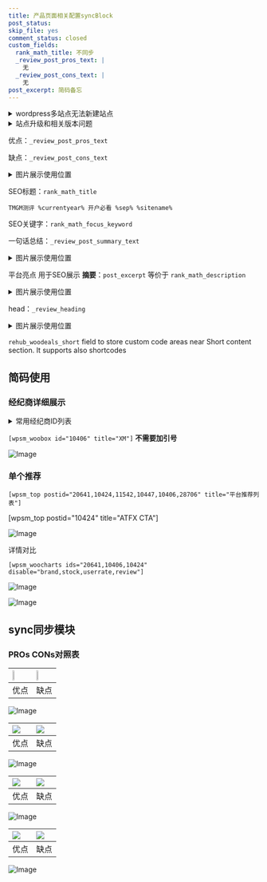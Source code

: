 ```yaml
---
title: 产品页面相关配置syncBlock
post_status: 
skip_file: yes
comment_status: closed
custom_fields:
  rank_math_title: 不同步
  _review_post_pros_text: |
    无
  _review_post_cons_text: |
    无
post_excerpt: 简码备忘
---
```

<details><summary>wordpress多站点无法新建站点</summary>

<li>和报错需要清理cookies一样的原因</li>
<li>wp-config.php里面<code>define( 'SUBDOMAIN_INSTALL', false );//子域名安装</code></li>
<li>新建子站点是用<code>define( 'SUBDOMAIN_INSTALL', true);//子域名安装</code> 完成以后，改成<code>false</code></li>
</details>

<details><summary>站点升级和相关版本问题</summary>

<p>wordpress：5.9.9
woocommerce：7.5.1
出现问题的地方：主题选项里面>><strong>Product layout >>compact style</strong></p>
<p>如何出现没有用过的字段 导致无法保存。先导出配置 然后进行修改，后面再次恢复即可。</p>
<p>出现部分字段无法显示时，需要返回默认布局后，对产品进行保存就好了。</p>
<p></p>
</details>

优点：`_review_post_pros_text`

缺点：`_review_post_cons_text`

<details><summary>图片展示使用位置</summary>

<img src="https://prod-files-secure.s3.us-west-2.amazonaws.com/39ed1227-6d7d-4570-be36-9ccd4a2c4241/f51d3d83-55d4-4bdf-9604-f37ec77ab556/Untitled.png?X-Amz-Algorithm=AWS4-HMAC-SHA256&X-Amz-Content-Sha256=UNSIGNED-PAYLOAD&X-Amz-Credential=ASIAZI2LB4663TAVJB4I%2F20250721%2Fus-west-2%2Fs3%2Faws4_request&X-Amz-Date=20250721T045522Z&X-Amz-Expires=3600&X-Amz-Security-Token=IQoJb3JpZ2luX2VjELT%2F%2F%2F%2F%2F%2F%2F%2F%2F%2FwEaCXVzLXdlc3QtMiJGMEQCIBYzr%2FSxbB8hQ4sHOHdFbsM3FWUzWwYUAaSjzNTna4%2B0AiAFsJ9Jwo71zxetlhqamtzva2K8EelNwYiKyY5QrBjWOiqIBAjN%2F%2F%2F%2F%2F%2F%2F%2F%2F%2F8BEAAaDDYzNzQyMzE4MzgwNSIMkmDMXb8j0Yerutl6KtwDtxT%2BJFQ54OQLmdtRDJrGrIISH%2Bp3UdiZRIqd7mlSoLdORHLUnX%2Fi0xspR1t65HP4ATBkdnB4Q9F3xqLRs0porHNYF4X2fBs7dCdykVLaTE5SOSe1sLWyZyAdZj3XADF%2F4WEsCfHRHD8NyHYHzfV9c8It2IbmGNrqs8ebMNdOV3DGf0cjt2gk%2FrjZxyBRMICdlJnGBGU5MBwXCWDjnikR3m%2FWKY7N8huYtHxjz6nDFHkgES2XIXVUGblJuePr4%2Ffi7BkmUVzDOT3jWL%2Bb7wIuanJ0bp2E7FO6F9p5e6cRCKL45o5nZEfJ5XPLcQZL4bJC5j1zNiwueLXSHB4480Vn1doArntSYkoXWYeUYMRN0pXMkezvpT3jxGL%2F5ncCTwCRsMcokmNgr5Y%2BdvSDdzUQf9PzPd%2F5z3OHkKlbV%2BEBLu9QSh5uVzBe%2F3%2BG%2BFFDfLMAo4YGc0pVf7CN5QwdQuArufGdo%2FX4CJbs9Tx75D%2F1IQsDR%2BbU5wBx%2BVnSiMqtqBoBLZFcxyBGEK%2Bu8nmlY93Q5RL6keOqmwEdGHZ1k2JZkRzOuK3oI877iGHUb1ZxayKR%2FIr%2FK5BVUcmQGN0%2Fuh5Uz7QFGQcUWlHspyCgzPPypszgy5QTq4TiM5AKjBowkPr2wwY6pgH3gDsFC%2FIu83zoYourKC%2BsesEXPdPknuXfTpT4poFi05s%2BUHmndSx7LFXRw6PEc8Ek%2Fhqvw10iS9TT9XoK%2BFihUUCy0fN4UL8MP7tTJdzMX6a6KIQLioILOMwpk%2B0z8RFaV7%2FLgx%2BB4hZvx%2BHgHrs4N%2Ffpfj1EU5NfN%2BkgFkigiNK%2B0MtiV3kYXzbVoZi2bmU%2BB%2FWNwA9Q%2Fq%2BI4mWa1OF0K8wQ8cAq&X-Amz-Signature=dcbcb60ba7aa06c93e49b3f681328a7745a5aecd8427fb4ba7ce16c9b6109e32&X-Amz-SignedHeaders=host&x-amz-checksum-mode=ENABLED&x-id=GetObject" alt="Image">
</details>

SEO标题：`rank_math_title`

`TMGM测评 %currentyear% 开户必看 %sep% %sitename%`

SEO关键字：`rank_math_focus_keyword`

一句话总结：`_review_post_summary_text`

<details><summary>图片展示使用位置</summary>

<img src="https://prod-files-secure.s3.us-west-2.amazonaws.com/39ed1227-6d7d-4570-be36-9ccd4a2c4241/4b96a922-296c-4f4e-8630-d1c870cbce01/Untitled.png?X-Amz-Algorithm=AWS4-HMAC-SHA256&X-Amz-Content-Sha256=UNSIGNED-PAYLOAD&X-Amz-Credential=ASIAZI2LB466WHPAFE2P%2F20250721%2Fus-west-2%2Fs3%2Faws4_request&X-Amz-Date=20250721T045522Z&X-Amz-Expires=3600&X-Amz-Security-Token=IQoJb3JpZ2luX2VjELT%2F%2F%2F%2F%2F%2F%2F%2F%2F%2FwEaCXVzLXdlc3QtMiJHMEUCIQCOxnTCP8bIsbqN7yz1GeZUYahGXm%2BfV3FElPeywxoSGgIgX%2F75d61TnKd2u%2FZySV6d1u4s4jhglJUtUZUHNbybyNAqiAQIzf%2F%2F%2F%2F%2F%2F%2F%2F%2F%2FARAAGgw2Mzc0MjMxODM4MDUiDBeS7KwIsEVHalAGqyrcA8dLDqCKzSRHbf9RohKTrLRAUQR%2FRsRbU%2FUvwnBtCJV3LhXUa2eFWna9rtMW%2BIQAkJ6taznjmkSBjuXnGlb4pBR1SzN92Ge23UKG6ad1kazfFw0pQO0%2BDNCiiawLT3q2N%2B7aJfYay%2Fq5CUS0Jpu9pHIJQmPJ7lGbOW9OJgai0IdkWeewiw58KCCwyhactKBphtbW%2Be%2B2lMwOmWnNbZLdkdpGSLyaN1XBhMEMRgjaAo%2Br2NqNbCdPIFSnxF1FptPhQp0j7fvcD%2F68voFeQ5de8tNTuvXoe%2BUUCPKQmEhGW4uG774%2F7gHjpA9s2vCEBufe3aJPhNYklzFTN84HCg1PZYERwUeNX%2B17TcqMTaClqZljFD4WUEoCkgTxdSSUjLjZYpE5YL4ErnsQsG8M%2FTTxNM1W4CEXVwBrP6%2FnOqu1iN2OLFP%2BtHdRQ3IXRlvvWctoRmoJR0ATkKvnm47Ii029gR2C4jPj8PnUGIGNEElJaIOp2OqrBKVEk3k8eek%2BDrLKBCtZxig3fBEnbdXnCAlwr%2F2Zy4yl6YmxdgXj5B2g7fdEAXzLXO160ZK2h0m5KcRezqOa5a6QPqmtHYRjz3q3ezTDifX6jIdvU3PnKH%2B7OU1jJ7MntlRUQFkvxmhAMPz69sMGOqUB8viWlcBNakB4qrymQ4ENNL%2FlSYJMMFVLoDhKY8CQyFIPyAiD0gGzXmwwQkplADFioweHfsz8Qb4xpWZPFMBMRUGLbrxkpi6CB7QQ0tvj5NL%2B6tGPup6ALw9uboJhatVNOpdmZBg4wyWn11UIyJUCdx6V4YvZfIg%2B2iLOo7vfYkrOGSdd0QdC%2B0uxRvgjTz3Q6SwLC6proEgdqUg8NVYYFj56lKuC&X-Amz-Signature=d9246e3162df2f11495e82f6e1f40b0d4f80ea44e767a0d4b2c4912d5ec69f33&X-Amz-SignedHeaders=host&x-amz-checksum-mode=ENABLED&x-id=GetObject" alt="Image">
</details>

平台亮点 用于SEO展示 **摘要**：`post_excerpt`  等价于 `rank_math_description`

<details><summary>图片展示使用位置</summary>

<img src="https://prod-files-secure.s3.us-west-2.amazonaws.com/39ed1227-6d7d-4570-be36-9ccd4a2c4241/1ee11f63-b60a-4dfe-a7a7-d58ff23b5d88/Untitled.png?X-Amz-Algorithm=AWS4-HMAC-SHA256&X-Amz-Content-Sha256=UNSIGNED-PAYLOAD&X-Amz-Credential=ASIAZI2LB466RSHMEDMK%2F20250721%2Fus-west-2%2Fs3%2Faws4_request&X-Amz-Date=20250721T045523Z&X-Amz-Expires=3600&X-Amz-Security-Token=IQoJb3JpZ2luX2VjELT%2F%2F%2F%2F%2F%2F%2F%2F%2F%2FwEaCXVzLXdlc3QtMiJGMEQCIDGjTDe7S3S5UduGiKSV2Mkdhw2gahNd8KHKLrRANkMnAiA6uldMLiRWO1qJhFsPd5KDSx9Qfr7eYWSZoQgI40nKNCqIBAjN%2F%2F%2F%2F%2F%2F%2F%2F%2F%2F8BEAAaDDYzNzQyMzE4MzgwNSIM9JxrGjztPdqbAtDRKtwDFiEe7Ew5U2NqOYFQJ1LUEec%2BAUUnJNVo3wcNOcha%2BtfqOW5MQVynooA0Tk7Ak9Mm7tKEzMxk8gRzsJ%2FbO9uDXkhhND%2BVLvfo0Xk3JGQQj2o2T8aIkLTPU%2FbIBtMiPC2cgH5jHXmxXfyasuPa0uHsNTdla6WXZkHwvjg1VUY60wWvx64zySuZgr8T3elri2pmcMt7DdETCjAZZ3qq6lC6kh1NVTEx25CMC0bU0g6CGvrxAl45PHEySrgVV6ISUXKMbdhnesm3YqzTvYu2pk9M0zySDuXQXYRUhaeN8mmH%2Fwt8cbIrlfL3M1S88jgl37qOUxvszxzfVa7p9zPatRcJ4iDcYnLB6zLb6%2FakS3ynFk7K6%2FxCVFFUEsOZ1g2aj1sQRQr2FKu%2BY%2BEJLo2sh5G5p0s2YG8aaAqKEOf4lOJoE%2B87EPywPN7YafaiWs5I4CjA%2Bc4EEb8VfBUnrKRamVydUw9tC0bZLbGzAcEvKhXWiyabjiKASUlfaKhzsw9nCASPgH4nwLAkuk8uUegnVdGzp%2BnvvRXUhDAw0qQh4hPEaG1QTZgoXByLXS%2BKsUEViL%2B3TfTWAILqjDKeDyFFefEpcI9ULiuSP%2B1TX5FbM2jFEEjaf%2BzFoJawRn11vCQw7%2Fn2wwY6pgGs%2F9Q6WdgGgSVIzxLTJOEV1QW3EFSSFSpAnPy4aaAjlrCcFQN5kZAf9Q0cSf1p9fWqt6R5k1pAKb6Ck88EEniET1dXM98g%2BqJvVW19mEDqq9zG7hT9%2Fs1JA206xyjBZItJIt2XH3AxBajYcl11DbkCx6k5uG5phID39xK%2BjRFKDpVrM7Xz7O0ZThzu%2Bi0iOAcpq0hTQUsJM9KnWO2mXeF12r%2BAblkh&X-Amz-Signature=a771da5008cad5d47b8c243c47474422fe98c17ce93a463cdfb594c20879790d&X-Amz-SignedHeaders=host&x-amz-checksum-mode=ENABLED&x-id=GetObject" alt="Image">
<img src="https://prod-files-secure.s3.us-west-2.amazonaws.com/39ed1227-6d7d-4570-be36-9ccd4a2c4241/ad4118b5-78d8-4fbe-801e-3b29b5d99c01/Untitled.png?X-Amz-Algorithm=AWS4-HMAC-SHA256&X-Amz-Content-Sha256=UNSIGNED-PAYLOAD&X-Amz-Credential=ASIAZI2LB466RSHMEDMK%2F20250721%2Fus-west-2%2Fs3%2Faws4_request&X-Amz-Date=20250721T045523Z&X-Amz-Expires=3600&X-Amz-Security-Token=IQoJb3JpZ2luX2VjELT%2F%2F%2F%2F%2F%2F%2F%2F%2F%2FwEaCXVzLXdlc3QtMiJGMEQCIDGjTDe7S3S5UduGiKSV2Mkdhw2gahNd8KHKLrRANkMnAiA6uldMLiRWO1qJhFsPd5KDSx9Qfr7eYWSZoQgI40nKNCqIBAjN%2F%2F%2F%2F%2F%2F%2F%2F%2F%2F8BEAAaDDYzNzQyMzE4MzgwNSIM9JxrGjztPdqbAtDRKtwDFiEe7Ew5U2NqOYFQJ1LUEec%2BAUUnJNVo3wcNOcha%2BtfqOW5MQVynooA0Tk7Ak9Mm7tKEzMxk8gRzsJ%2FbO9uDXkhhND%2BVLvfo0Xk3JGQQj2o2T8aIkLTPU%2FbIBtMiPC2cgH5jHXmxXfyasuPa0uHsNTdla6WXZkHwvjg1VUY60wWvx64zySuZgr8T3elri2pmcMt7DdETCjAZZ3qq6lC6kh1NVTEx25CMC0bU0g6CGvrxAl45PHEySrgVV6ISUXKMbdhnesm3YqzTvYu2pk9M0zySDuXQXYRUhaeN8mmH%2Fwt8cbIrlfL3M1S88jgl37qOUxvszxzfVa7p9zPatRcJ4iDcYnLB6zLb6%2FakS3ynFk7K6%2FxCVFFUEsOZ1g2aj1sQRQr2FKu%2BY%2BEJLo2sh5G5p0s2YG8aaAqKEOf4lOJoE%2B87EPywPN7YafaiWs5I4CjA%2Bc4EEb8VfBUnrKRamVydUw9tC0bZLbGzAcEvKhXWiyabjiKASUlfaKhzsw9nCASPgH4nwLAkuk8uUegnVdGzp%2BnvvRXUhDAw0qQh4hPEaG1QTZgoXByLXS%2BKsUEViL%2B3TfTWAILqjDKeDyFFefEpcI9ULiuSP%2B1TX5FbM2jFEEjaf%2BzFoJawRn11vCQw7%2Fn2wwY6pgGs%2F9Q6WdgGgSVIzxLTJOEV1QW3EFSSFSpAnPy4aaAjlrCcFQN5kZAf9Q0cSf1p9fWqt6R5k1pAKb6Ck88EEniET1dXM98g%2BqJvVW19mEDqq9zG7hT9%2Fs1JA206xyjBZItJIt2XH3AxBajYcl11DbkCx6k5uG5phID39xK%2BjRFKDpVrM7Xz7O0ZThzu%2Bi0iOAcpq0hTQUsJM9KnWO2mXeF12r%2BAblkh&X-Amz-Signature=cd8d27e14e86820980ef06ceab200a98c012d55462f739c5d8a5a43ca0fa8d17&X-Amz-SignedHeaders=host&x-amz-checksum-mode=ENABLED&x-id=GetObject" alt="Image">
<img src="https://prod-files-secure.s3.us-west-2.amazonaws.com/39ed1227-6d7d-4570-be36-9ccd4a2c4241/a38cf7c9-a79c-4b64-9e94-13589fe0758b/Untitled.png?X-Amz-Algorithm=AWS4-HMAC-SHA256&X-Amz-Content-Sha256=UNSIGNED-PAYLOAD&X-Amz-Credential=ASIAZI2LB466RSHMEDMK%2F20250721%2Fus-west-2%2Fs3%2Faws4_request&X-Amz-Date=20250721T045523Z&X-Amz-Expires=3600&X-Amz-Security-Token=IQoJb3JpZ2luX2VjELT%2F%2F%2F%2F%2F%2F%2F%2F%2F%2FwEaCXVzLXdlc3QtMiJGMEQCIDGjTDe7S3S5UduGiKSV2Mkdhw2gahNd8KHKLrRANkMnAiA6uldMLiRWO1qJhFsPd5KDSx9Qfr7eYWSZoQgI40nKNCqIBAjN%2F%2F%2F%2F%2F%2F%2F%2F%2F%2F8BEAAaDDYzNzQyMzE4MzgwNSIM9JxrGjztPdqbAtDRKtwDFiEe7Ew5U2NqOYFQJ1LUEec%2BAUUnJNVo3wcNOcha%2BtfqOW5MQVynooA0Tk7Ak9Mm7tKEzMxk8gRzsJ%2FbO9uDXkhhND%2BVLvfo0Xk3JGQQj2o2T8aIkLTPU%2FbIBtMiPC2cgH5jHXmxXfyasuPa0uHsNTdla6WXZkHwvjg1VUY60wWvx64zySuZgr8T3elri2pmcMt7DdETCjAZZ3qq6lC6kh1NVTEx25CMC0bU0g6CGvrxAl45PHEySrgVV6ISUXKMbdhnesm3YqzTvYu2pk9M0zySDuXQXYRUhaeN8mmH%2Fwt8cbIrlfL3M1S88jgl37qOUxvszxzfVa7p9zPatRcJ4iDcYnLB6zLb6%2FakS3ynFk7K6%2FxCVFFUEsOZ1g2aj1sQRQr2FKu%2BY%2BEJLo2sh5G5p0s2YG8aaAqKEOf4lOJoE%2B87EPywPN7YafaiWs5I4CjA%2Bc4EEb8VfBUnrKRamVydUw9tC0bZLbGzAcEvKhXWiyabjiKASUlfaKhzsw9nCASPgH4nwLAkuk8uUegnVdGzp%2BnvvRXUhDAw0qQh4hPEaG1QTZgoXByLXS%2BKsUEViL%2B3TfTWAILqjDKeDyFFefEpcI9ULiuSP%2B1TX5FbM2jFEEjaf%2BzFoJawRn11vCQw7%2Fn2wwY6pgGs%2F9Q6WdgGgSVIzxLTJOEV1QW3EFSSFSpAnPy4aaAjlrCcFQN5kZAf9Q0cSf1p9fWqt6R5k1pAKb6Ck88EEniET1dXM98g%2BqJvVW19mEDqq9zG7hT9%2Fs1JA206xyjBZItJIt2XH3AxBajYcl11DbkCx6k5uG5phID39xK%2BjRFKDpVrM7Xz7O0ZThzu%2Bi0iOAcpq0hTQUsJM9KnWO2mXeF12r%2BAblkh&X-Amz-Signature=6b36b1a8beac150bf3d2d7c0b103aed761bac8e0358d34871b0bb1356c756132&X-Amz-SignedHeaders=host&x-amz-checksum-mode=ENABLED&x-id=GetObject" alt="Image">
<img src="https://prod-files-secure.s3.us-west-2.amazonaws.com/39ed1227-6d7d-4570-be36-9ccd4a2c4241/7da6fc1e-d2ac-42ae-8c75-cb5749aa18f6/Untitled.png?X-Amz-Algorithm=AWS4-HMAC-SHA256&X-Amz-Content-Sha256=UNSIGNED-PAYLOAD&X-Amz-Credential=ASIAZI2LB466RSHMEDMK%2F20250721%2Fus-west-2%2Fs3%2Faws4_request&X-Amz-Date=20250721T045523Z&X-Amz-Expires=3600&X-Amz-Security-Token=IQoJb3JpZ2luX2VjELT%2F%2F%2F%2F%2F%2F%2F%2F%2F%2FwEaCXVzLXdlc3QtMiJGMEQCIDGjTDe7S3S5UduGiKSV2Mkdhw2gahNd8KHKLrRANkMnAiA6uldMLiRWO1qJhFsPd5KDSx9Qfr7eYWSZoQgI40nKNCqIBAjN%2F%2F%2F%2F%2F%2F%2F%2F%2F%2F8BEAAaDDYzNzQyMzE4MzgwNSIM9JxrGjztPdqbAtDRKtwDFiEe7Ew5U2NqOYFQJ1LUEec%2BAUUnJNVo3wcNOcha%2BtfqOW5MQVynooA0Tk7Ak9Mm7tKEzMxk8gRzsJ%2FbO9uDXkhhND%2BVLvfo0Xk3JGQQj2o2T8aIkLTPU%2FbIBtMiPC2cgH5jHXmxXfyasuPa0uHsNTdla6WXZkHwvjg1VUY60wWvx64zySuZgr8T3elri2pmcMt7DdETCjAZZ3qq6lC6kh1NVTEx25CMC0bU0g6CGvrxAl45PHEySrgVV6ISUXKMbdhnesm3YqzTvYu2pk9M0zySDuXQXYRUhaeN8mmH%2Fwt8cbIrlfL3M1S88jgl37qOUxvszxzfVa7p9zPatRcJ4iDcYnLB6zLb6%2FakS3ynFk7K6%2FxCVFFUEsOZ1g2aj1sQRQr2FKu%2BY%2BEJLo2sh5G5p0s2YG8aaAqKEOf4lOJoE%2B87EPywPN7YafaiWs5I4CjA%2Bc4EEb8VfBUnrKRamVydUw9tC0bZLbGzAcEvKhXWiyabjiKASUlfaKhzsw9nCASPgH4nwLAkuk8uUegnVdGzp%2BnvvRXUhDAw0qQh4hPEaG1QTZgoXByLXS%2BKsUEViL%2B3TfTWAILqjDKeDyFFefEpcI9ULiuSP%2B1TX5FbM2jFEEjaf%2BzFoJawRn11vCQw7%2Fn2wwY6pgGs%2F9Q6WdgGgSVIzxLTJOEV1QW3EFSSFSpAnPy4aaAjlrCcFQN5kZAf9Q0cSf1p9fWqt6R5k1pAKb6Ck88EEniET1dXM98g%2BqJvVW19mEDqq9zG7hT9%2Fs1JA206xyjBZItJIt2XH3AxBajYcl11DbkCx6k5uG5phID39xK%2BjRFKDpVrM7Xz7O0ZThzu%2Bi0iOAcpq0hTQUsJM9KnWO2mXeF12r%2BAblkh&X-Amz-Signature=97dec7b8e0d6627f87e29080eaa984a50117a41ba13b60084c715a5938520f50&X-Amz-SignedHeaders=host&x-amz-checksum-mode=ENABLED&x-id=GetObject" alt="Image">
<img src="https://prod-files-secure.s3.us-west-2.amazonaws.com/39ed1227-6d7d-4570-be36-9ccd4a2c4241/7e97f40a-eaee-47f5-b2f9-475f96808fa7/Untitled.png?X-Amz-Algorithm=AWS4-HMAC-SHA256&X-Amz-Content-Sha256=UNSIGNED-PAYLOAD&X-Amz-Credential=ASIAZI2LB466RSHMEDMK%2F20250721%2Fus-west-2%2Fs3%2Faws4_request&X-Amz-Date=20250721T045523Z&X-Amz-Expires=3600&X-Amz-Security-Token=IQoJb3JpZ2luX2VjELT%2F%2F%2F%2F%2F%2F%2F%2F%2F%2FwEaCXVzLXdlc3QtMiJGMEQCIDGjTDe7S3S5UduGiKSV2Mkdhw2gahNd8KHKLrRANkMnAiA6uldMLiRWO1qJhFsPd5KDSx9Qfr7eYWSZoQgI40nKNCqIBAjN%2F%2F%2F%2F%2F%2F%2F%2F%2F%2F8BEAAaDDYzNzQyMzE4MzgwNSIM9JxrGjztPdqbAtDRKtwDFiEe7Ew5U2NqOYFQJ1LUEec%2BAUUnJNVo3wcNOcha%2BtfqOW5MQVynooA0Tk7Ak9Mm7tKEzMxk8gRzsJ%2FbO9uDXkhhND%2BVLvfo0Xk3JGQQj2o2T8aIkLTPU%2FbIBtMiPC2cgH5jHXmxXfyasuPa0uHsNTdla6WXZkHwvjg1VUY60wWvx64zySuZgr8T3elri2pmcMt7DdETCjAZZ3qq6lC6kh1NVTEx25CMC0bU0g6CGvrxAl45PHEySrgVV6ISUXKMbdhnesm3YqzTvYu2pk9M0zySDuXQXYRUhaeN8mmH%2Fwt8cbIrlfL3M1S88jgl37qOUxvszxzfVa7p9zPatRcJ4iDcYnLB6zLb6%2FakS3ynFk7K6%2FxCVFFUEsOZ1g2aj1sQRQr2FKu%2BY%2BEJLo2sh5G5p0s2YG8aaAqKEOf4lOJoE%2B87EPywPN7YafaiWs5I4CjA%2Bc4EEb8VfBUnrKRamVydUw9tC0bZLbGzAcEvKhXWiyabjiKASUlfaKhzsw9nCASPgH4nwLAkuk8uUegnVdGzp%2BnvvRXUhDAw0qQh4hPEaG1QTZgoXByLXS%2BKsUEViL%2B3TfTWAILqjDKeDyFFefEpcI9ULiuSP%2B1TX5FbM2jFEEjaf%2BzFoJawRn11vCQw7%2Fn2wwY6pgGs%2F9Q6WdgGgSVIzxLTJOEV1QW3EFSSFSpAnPy4aaAjlrCcFQN5kZAf9Q0cSf1p9fWqt6R5k1pAKb6Ck88EEniET1dXM98g%2BqJvVW19mEDqq9zG7hT9%2Fs1JA206xyjBZItJIt2XH3AxBajYcl11DbkCx6k5uG5phID39xK%2BjRFKDpVrM7Xz7O0ZThzu%2Bi0iOAcpq0hTQUsJM9KnWO2mXeF12r%2BAblkh&X-Amz-Signature=f24ad10cc7dd6296f0f3171f6f5c3bab89124a9dc9a2177dae2c9ba22ea53cd8&X-Amz-SignedHeaders=host&x-amz-checksum-mode=ENABLED&x-id=GetObject" alt="Image">
</details>

head：`_review_heading`

<details><summary>图片展示使用位置</summary>

<img src="https://prod-files-secure.s3.us-west-2.amazonaws.com/39ed1227-6d7d-4570-be36-9ccd4a2c4241/3a4650ad-9887-415c-889a-edd51fa54f27/Untitled.png?X-Amz-Algorithm=AWS4-HMAC-SHA256&X-Amz-Content-Sha256=UNSIGNED-PAYLOAD&X-Amz-Credential=ASIAZI2LB466Z3SJCXG7%2F20250721%2Fus-west-2%2Fs3%2Faws4_request&X-Amz-Date=20250721T045523Z&X-Amz-Expires=3600&X-Amz-Security-Token=IQoJb3JpZ2luX2VjELT%2F%2F%2F%2F%2F%2F%2F%2F%2F%2FwEaCXVzLXdlc3QtMiJHMEUCIG9IYl3mOV0EWJWL7d2YihMpcyq7jok9gk5GfaPrfM6sAiEA30ybokZp8MZTnSmKOR9NY%2Bk%2BfI1iqnSTbAFCj1Dzp8wqiAQIzf%2F%2F%2F%2F%2F%2F%2F%2F%2F%2FARAAGgw2Mzc0MjMxODM4MDUiDBgxcqP0oL9jPP2JZircA5K08XwagNnyfVIIBNgrVuIQViR6Ycwcx3S9jYuZryvw0vqeRvfkBFqqstAWm5O90lE4O144%2BLve8zmosOShk2JnVyZpfB9jTHs8mkrMyoZcV0ZFN2Oz0JmP46CaEoxwkXu%2F758QFJ%2FeEMyTzDlKuz1qjXsICjLBpPAkzZBlz0SmIf3jaNxGx5SpqVmx3RV1a5nZ27JFFM20dRzzomL77qmVwtddLpadtbUyrj6HdwSDHYQ93f%2F189ZX3KwtJUjxwce0xWNa6pA4HxbO39ceTnobYRUx0Hz9M6vwnrBTwsdnkG870KTUlBeALQcMb28CzWVohnd3NmGf9xKQ5MlwdYXJ9BU%2FDAmrfXma6embelnr108OeadnlVWN0sFw9cX36hj8c0jqhIYaao%2FQLZljrrEXjuYkfUmeVNazyARD7hWIiC%2B%2FRRvG3oJ9I4x7Soe8JYWVtmmX1AesPtOEiYwNuQ7MFfn6evvYm0ZFfCHW1ZA8HoOgY4hiGE0mbJvevkFkH4OysaTEcnvmAF6IZh8RUge4OTg%2BG%2Fovhl0wFqnso3wkj0RB91h9iLOKN7daEI35bue1U9aCP%2BGmhi2qst9nYQ5yOR7vS9u9zB3vONDZYFoM67QAS73j%2FYLAL7LYMLT69sMGOqUBupTZ7l5rGWCRyvjzpZ12EZN9fdgPlewctyLUpevOuDwBleCk5QCty02vbtQGP3zhyRpY1TzEM9d8j7UHwTCa7tWbRTnp4lXyk4HEtd%2BIRbvnvqUk4kBAVU4iKIiGvdaB%2B7JlivHM3GLy0sBq%2BDqZ%2FaavnjB1whVELr95TXsC0g8BewXRGdKMmr9LHzSp343PuC%2FlOYt8zI8kAZL9VE31J4doPlWD&X-Amz-Signature=1182d575e21b8f9082f489d3de02f817d3edbb65cea9798325e56ef7b3b71314&X-Amz-SignedHeaders=host&x-amz-checksum-mode=ENABLED&x-id=GetObject" alt="Image">
</details>

`rehub_woodeals_short`	field to store custom code areas near Short content section. It supports also shortcodes



## 简码使用

### 经纪商详细展示

<details><summary>常用经纪商ID列表</summary>

<pre><code class="php">嘉盛 ===> 20641  [wpsm_woobox id="20641" title="嘉盛"]
易信easymarkets ===> 11542  [wpsm_woobox id="11542" title="易信easymarkets"]
ATFX外汇 ===> 10424  [wpsm_woobox id="10424" title="ATFX"]
XM ===> 10406  [wpsm_woobox id="10406" title="XM"]
TMGM ===> 29622  [wpsm_woobox id="29622" title="TMGM"]
HYCM ===> 10447  [wpsm_woobox id="10447" title="HYCM"]
fpmarkets澳福外汇 ===> 20639  [wpsm_woobox id="20639" title="fpmarkets澳福外汇"]</code></pre>
</details>

`[wpsm_woobox id="10406" title="XM"]` **不需要加引号**

![Image](https://prod-files-secure.s3.us-west-2.amazonaws.com/39ed1227-6d7d-4570-be36-9ccd4a2c4241/4f898f9d-0fa7-4e43-acd3-ac6bc7be575a/Untitled.png?X-Amz-Algorithm=AWS4-HMAC-SHA256&X-Amz-Content-Sha256=UNSIGNED-PAYLOAD&X-Amz-Credential=ASIAZI2LB466QR24EDLF%2F20250721%2Fus-west-2%2Fs3%2Faws4_request&X-Amz-Date=20250721T045521Z&X-Amz-Expires=3600&X-Amz-Security-Token=IQoJb3JpZ2luX2VjELT%2F%2F%2F%2F%2F%2F%2F%2F%2F%2FwEaCXVzLXdlc3QtMiJHMEUCIFj2fYuanvqzBe6ro1oFS2N6IDelR8yVlR9kcxJXa7XqAiEA2Q1bR0nD0cKzCxDFin8uAK4lpXeTJAnRH3yvrnR4b9sqiAQIzf%2F%2F%2F%2F%2F%2F%2F%2F%2F%2FARAAGgw2Mzc0MjMxODM4MDUiDFw22GRL6g09Ma5bUyrcA%2BUnKoVqS7srkKXWL0MAQ0epNV7zFDnz4rcC5hvn4pVPcEh6uVpzbRNccpD3AQqBFMwNgmyyZdgAPIFF3tscOAAmljoCvY2WByxcgkn0SwYLRiN4tqk3mIRC3mSDGeA85UR%2FkyyyAB8cZVdc3sqR8COObUDxRPSvAbUmIXgSbVWgUZrEzbJ53Au6XTv%2FtKhUq%2B1y8dr1G8JUC%2F9h3oKoWkU6C3w84PZk%2B90aefsvkcXQuR8aYsg%2F7umtRjuxDg2AynmVfdDedrSIGWzeENeUXJwFxpfPAdmY3%2BnFFwXTvQtMdnaeYQpEp45KmgITpNFOY27TKlqYGOvqEkQh%2FyhjF1WqXPEQOVy4FMAXnA7nBylujvnoGBdD80N%2Fy1mk%2BWiZbnTKyoJd0RPI5hmU2z3lb6O8DjmTFP01gvRoVvgjOib22A4A4xcOhDHqfn6hrurazxOV1l%2FvrqaSPQdIaHXLnLIhPjO5G5Oa0s15ot4beXxf3CLliLxOik1uBsdUynSoIN0kCI7TZpIa6PNnfrNpRWUbVvPTgCwrSS6q3nNEhUeIdQ5oB9pWc6LCv%2FAszSgALMgfVTSnHdqv4knWDV9MXHpf%2B2TQb%2BneFAREn2szmXkMTB9OvU82CtYwqxHOMKr69sMGOqUBrC92%2BtatZKl%2F5s6gDSzSMFxBwHbslgykpd0F3gHKkBwBrbQzTtswVaT27TIxlX%2FwmZJu7hkY4YCCqrJRHB44RWvxs7MjklTRZqGemS3ci7%2BUkTolAEI%2Fsvl7WRgpmRF5MD5Sku5utzyVfc40Z0FZ%2BQrKEqOOC%2B0W5P1Zm7FI3rqCJ6Dkf4AEfghumHhDxGvo4M7EO0UHKLeiK4%2FmpkG7yqM4oFLt&X-Amz-Signature=0f123a69c16b7869c40f8124da74509234833bfaaab10acf4c839dba34ae09fb&X-Amz-SignedHeaders=host&x-amz-checksum-mode=ENABLED&x-id=GetObject)

### 单个推荐
`[wpsm_top postid="20641,10424,11542,10447,10406,28706" title="平台推荐列表"]`

[wpsm_top postid="10424" title="ATFX CTA"]

![Image](https://prod-files-secure.s3.us-west-2.amazonaws.com/39ed1227-6d7d-4570-be36-9ccd4a2c4241/5ac620dc-51a8-48b6-b55d-91f47299193c/Untitled.png?X-Amz-Algorithm=AWS4-HMAC-SHA256&X-Amz-Content-Sha256=UNSIGNED-PAYLOAD&X-Amz-Credential=ASIAZI2LB466QR24EDLF%2F20250721%2Fus-west-2%2Fs3%2Faws4_request&X-Amz-Date=20250721T045521Z&X-Amz-Expires=3600&X-Amz-Security-Token=IQoJb3JpZ2luX2VjELT%2F%2F%2F%2F%2F%2F%2F%2F%2F%2FwEaCXVzLXdlc3QtMiJHMEUCIFj2fYuanvqzBe6ro1oFS2N6IDelR8yVlR9kcxJXa7XqAiEA2Q1bR0nD0cKzCxDFin8uAK4lpXeTJAnRH3yvrnR4b9sqiAQIzf%2F%2F%2F%2F%2F%2F%2F%2F%2F%2FARAAGgw2Mzc0MjMxODM4MDUiDFw22GRL6g09Ma5bUyrcA%2BUnKoVqS7srkKXWL0MAQ0epNV7zFDnz4rcC5hvn4pVPcEh6uVpzbRNccpD3AQqBFMwNgmyyZdgAPIFF3tscOAAmljoCvY2WByxcgkn0SwYLRiN4tqk3mIRC3mSDGeA85UR%2FkyyyAB8cZVdc3sqR8COObUDxRPSvAbUmIXgSbVWgUZrEzbJ53Au6XTv%2FtKhUq%2B1y8dr1G8JUC%2F9h3oKoWkU6C3w84PZk%2B90aefsvkcXQuR8aYsg%2F7umtRjuxDg2AynmVfdDedrSIGWzeENeUXJwFxpfPAdmY3%2BnFFwXTvQtMdnaeYQpEp45KmgITpNFOY27TKlqYGOvqEkQh%2FyhjF1WqXPEQOVy4FMAXnA7nBylujvnoGBdD80N%2Fy1mk%2BWiZbnTKyoJd0RPI5hmU2z3lb6O8DjmTFP01gvRoVvgjOib22A4A4xcOhDHqfn6hrurazxOV1l%2FvrqaSPQdIaHXLnLIhPjO5G5Oa0s15ot4beXxf3CLliLxOik1uBsdUynSoIN0kCI7TZpIa6PNnfrNpRWUbVvPTgCwrSS6q3nNEhUeIdQ5oB9pWc6LCv%2FAszSgALMgfVTSnHdqv4knWDV9MXHpf%2B2TQb%2BneFAREn2szmXkMTB9OvU82CtYwqxHOMKr69sMGOqUBrC92%2BtatZKl%2F5s6gDSzSMFxBwHbslgykpd0F3gHKkBwBrbQzTtswVaT27TIxlX%2FwmZJu7hkY4YCCqrJRHB44RWvxs7MjklTRZqGemS3ci7%2BUkTolAEI%2Fsvl7WRgpmRF5MD5Sku5utzyVfc40Z0FZ%2BQrKEqOOC%2B0W5P1Zm7FI3rqCJ6Dkf4AEfghumHhDxGvo4M7EO0UHKLeiK4%2FmpkG7yqM4oFLt&X-Amz-Signature=45b604533943f1d1a1bd7590b09fd148efbd5058b02462fd403d8943a10bcdfb&X-Amz-SignedHeaders=host&x-amz-checksum-mode=ENABLED&x-id=GetObject)

详情对比

`[wpsm_woocharts ids="20641,10406,10424" disable="brand,stock,userrate,review"]`

![Image](https://prod-files-secure.s3.us-west-2.amazonaws.com/39ed1227-6d7d-4570-be36-9ccd4a2c4241/bf3ba45f-b9f3-4295-8aef-b4a495fd25f4/Untitled.png?X-Amz-Algorithm=AWS4-HMAC-SHA256&X-Amz-Content-Sha256=UNSIGNED-PAYLOAD&X-Amz-Credential=ASIAZI2LB466QR24EDLF%2F20250721%2Fus-west-2%2Fs3%2Faws4_request&X-Amz-Date=20250721T045521Z&X-Amz-Expires=3600&X-Amz-Security-Token=IQoJb3JpZ2luX2VjELT%2F%2F%2F%2F%2F%2F%2F%2F%2F%2FwEaCXVzLXdlc3QtMiJHMEUCIFj2fYuanvqzBe6ro1oFS2N6IDelR8yVlR9kcxJXa7XqAiEA2Q1bR0nD0cKzCxDFin8uAK4lpXeTJAnRH3yvrnR4b9sqiAQIzf%2F%2F%2F%2F%2F%2F%2F%2F%2F%2FARAAGgw2Mzc0MjMxODM4MDUiDFw22GRL6g09Ma5bUyrcA%2BUnKoVqS7srkKXWL0MAQ0epNV7zFDnz4rcC5hvn4pVPcEh6uVpzbRNccpD3AQqBFMwNgmyyZdgAPIFF3tscOAAmljoCvY2WByxcgkn0SwYLRiN4tqk3mIRC3mSDGeA85UR%2FkyyyAB8cZVdc3sqR8COObUDxRPSvAbUmIXgSbVWgUZrEzbJ53Au6XTv%2FtKhUq%2B1y8dr1G8JUC%2F9h3oKoWkU6C3w84PZk%2B90aefsvkcXQuR8aYsg%2F7umtRjuxDg2AynmVfdDedrSIGWzeENeUXJwFxpfPAdmY3%2BnFFwXTvQtMdnaeYQpEp45KmgITpNFOY27TKlqYGOvqEkQh%2FyhjF1WqXPEQOVy4FMAXnA7nBylujvnoGBdD80N%2Fy1mk%2BWiZbnTKyoJd0RPI5hmU2z3lb6O8DjmTFP01gvRoVvgjOib22A4A4xcOhDHqfn6hrurazxOV1l%2FvrqaSPQdIaHXLnLIhPjO5G5Oa0s15ot4beXxf3CLliLxOik1uBsdUynSoIN0kCI7TZpIa6PNnfrNpRWUbVvPTgCwrSS6q3nNEhUeIdQ5oB9pWc6LCv%2FAszSgALMgfVTSnHdqv4knWDV9MXHpf%2B2TQb%2BneFAREn2szmXkMTB9OvU82CtYwqxHOMKr69sMGOqUBrC92%2BtatZKl%2F5s6gDSzSMFxBwHbslgykpd0F3gHKkBwBrbQzTtswVaT27TIxlX%2FwmZJu7hkY4YCCqrJRHB44RWvxs7MjklTRZqGemS3ci7%2BUkTolAEI%2Fsvl7WRgpmRF5MD5Sku5utzyVfc40Z0FZ%2BQrKEqOOC%2B0W5P1Zm7FI3rqCJ6Dkf4AEfghumHhDxGvo4M7EO0UHKLeiK4%2FmpkG7yqM4oFLt&X-Amz-Signature=79cac63536d7f33b5866a94dcb67a9981a2c7537d847bd361c266418fb3cf5c0&X-Amz-SignedHeaders=host&x-amz-checksum-mode=ENABLED&x-id=GetObject)

![Image](https://prod-files-secure.s3.us-west-2.amazonaws.com/39ed1227-6d7d-4570-be36-9ccd4a2c4241/30bc56ef-f383-4b48-9768-2ebc9e436ec0/Untitled.png?X-Amz-Algorithm=AWS4-HMAC-SHA256&X-Amz-Content-Sha256=UNSIGNED-PAYLOAD&X-Amz-Credential=ASIAZI2LB466QR24EDLF%2F20250721%2Fus-west-2%2Fs3%2Faws4_request&X-Amz-Date=20250721T045521Z&X-Amz-Expires=3600&X-Amz-Security-Token=IQoJb3JpZ2luX2VjELT%2F%2F%2F%2F%2F%2F%2F%2F%2F%2FwEaCXVzLXdlc3QtMiJHMEUCIFj2fYuanvqzBe6ro1oFS2N6IDelR8yVlR9kcxJXa7XqAiEA2Q1bR0nD0cKzCxDFin8uAK4lpXeTJAnRH3yvrnR4b9sqiAQIzf%2F%2F%2F%2F%2F%2F%2F%2F%2F%2FARAAGgw2Mzc0MjMxODM4MDUiDFw22GRL6g09Ma5bUyrcA%2BUnKoVqS7srkKXWL0MAQ0epNV7zFDnz4rcC5hvn4pVPcEh6uVpzbRNccpD3AQqBFMwNgmyyZdgAPIFF3tscOAAmljoCvY2WByxcgkn0SwYLRiN4tqk3mIRC3mSDGeA85UR%2FkyyyAB8cZVdc3sqR8COObUDxRPSvAbUmIXgSbVWgUZrEzbJ53Au6XTv%2FtKhUq%2B1y8dr1G8JUC%2F9h3oKoWkU6C3w84PZk%2B90aefsvkcXQuR8aYsg%2F7umtRjuxDg2AynmVfdDedrSIGWzeENeUXJwFxpfPAdmY3%2BnFFwXTvQtMdnaeYQpEp45KmgITpNFOY27TKlqYGOvqEkQh%2FyhjF1WqXPEQOVy4FMAXnA7nBylujvnoGBdD80N%2Fy1mk%2BWiZbnTKyoJd0RPI5hmU2z3lb6O8DjmTFP01gvRoVvgjOib22A4A4xcOhDHqfn6hrurazxOV1l%2FvrqaSPQdIaHXLnLIhPjO5G5Oa0s15ot4beXxf3CLliLxOik1uBsdUynSoIN0kCI7TZpIa6PNnfrNpRWUbVvPTgCwrSS6q3nNEhUeIdQ5oB9pWc6LCv%2FAszSgALMgfVTSnHdqv4knWDV9MXHpf%2B2TQb%2BneFAREn2szmXkMTB9OvU82CtYwqxHOMKr69sMGOqUBrC92%2BtatZKl%2F5s6gDSzSMFxBwHbslgykpd0F3gHKkBwBrbQzTtswVaT27TIxlX%2FwmZJu7hkY4YCCqrJRHB44RWvxs7MjklTRZqGemS3ci7%2BUkTolAEI%2Fsvl7WRgpmRF5MD5Sku5utzyVfc40Z0FZ%2BQrKEqOOC%2B0W5P1Zm7FI3rqCJ6Dkf4AEfghumHhDxGvo4M7EO0UHKLeiK4%2FmpkG7yqM4oFLt&X-Amz-Signature=6e7019f1e1ff39b879cead8fa34241ebdea2f69f199e68fd01180fcce7c8507c&X-Amz-SignedHeaders=host&x-amz-checksum-mode=ENABLED&x-id=GetObject)

## sync同步模块

### PROs CONs对照表

| <img src="https://cdn.ifttt.fun/gh/jarlin8/OSS@main/icons/customize/pros.svg" height="auto" width="37.3%"> | <img src="https://cdn.ifttt.fun/gh/jarlin8/OSS@main/icons/customize/cons.svg" height="auto" width="28.8%"> |
| :--- | :--- |
| 优点 | 缺点 |

![Image](https://prod-files-secure.s3.us-west-2.amazonaws.com/39ed1227-6d7d-4570-be36-9ccd4a2c4241/8742b755-dfb5-4004-9a5f-d6e561664bd8/Untitled.png?X-Amz-Algorithm=AWS4-HMAC-SHA256&X-Amz-Content-Sha256=UNSIGNED-PAYLOAD&X-Amz-Credential=ASIAZI2LB466QR24EDLF%2F20250721%2Fus-west-2%2Fs3%2Faws4_request&X-Amz-Date=20250721T045521Z&X-Amz-Expires=3600&X-Amz-Security-Token=IQoJb3JpZ2luX2VjELT%2F%2F%2F%2F%2F%2F%2F%2F%2F%2FwEaCXVzLXdlc3QtMiJHMEUCIFj2fYuanvqzBe6ro1oFS2N6IDelR8yVlR9kcxJXa7XqAiEA2Q1bR0nD0cKzCxDFin8uAK4lpXeTJAnRH3yvrnR4b9sqiAQIzf%2F%2F%2F%2F%2F%2F%2F%2F%2F%2FARAAGgw2Mzc0MjMxODM4MDUiDFw22GRL6g09Ma5bUyrcA%2BUnKoVqS7srkKXWL0MAQ0epNV7zFDnz4rcC5hvn4pVPcEh6uVpzbRNccpD3AQqBFMwNgmyyZdgAPIFF3tscOAAmljoCvY2WByxcgkn0SwYLRiN4tqk3mIRC3mSDGeA85UR%2FkyyyAB8cZVdc3sqR8COObUDxRPSvAbUmIXgSbVWgUZrEzbJ53Au6XTv%2FtKhUq%2B1y8dr1G8JUC%2F9h3oKoWkU6C3w84PZk%2B90aefsvkcXQuR8aYsg%2F7umtRjuxDg2AynmVfdDedrSIGWzeENeUXJwFxpfPAdmY3%2BnFFwXTvQtMdnaeYQpEp45KmgITpNFOY27TKlqYGOvqEkQh%2FyhjF1WqXPEQOVy4FMAXnA7nBylujvnoGBdD80N%2Fy1mk%2BWiZbnTKyoJd0RPI5hmU2z3lb6O8DjmTFP01gvRoVvgjOib22A4A4xcOhDHqfn6hrurazxOV1l%2FvrqaSPQdIaHXLnLIhPjO5G5Oa0s15ot4beXxf3CLliLxOik1uBsdUynSoIN0kCI7TZpIa6PNnfrNpRWUbVvPTgCwrSS6q3nNEhUeIdQ5oB9pWc6LCv%2FAszSgALMgfVTSnHdqv4knWDV9MXHpf%2B2TQb%2BneFAREn2szmXkMTB9OvU82CtYwqxHOMKr69sMGOqUBrC92%2BtatZKl%2F5s6gDSzSMFxBwHbslgykpd0F3gHKkBwBrbQzTtswVaT27TIxlX%2FwmZJu7hkY4YCCqrJRHB44RWvxs7MjklTRZqGemS3ci7%2BUkTolAEI%2Fsvl7WRgpmRF5MD5Sku5utzyVfc40Z0FZ%2BQrKEqOOC%2B0W5P1Zm7FI3rqCJ6Dkf4AEfghumHhDxGvo4M7EO0UHKLeiK4%2FmpkG7yqM4oFLt&X-Amz-Signature=ef5e1fc27cd2d26b1c75320c943c3d13abc76d75241ee287629aad347d25de31&X-Amz-SignedHeaders=host&x-amz-checksum-mode=ENABLED&x-id=GetObject)

| <img src="https://cdn.ifttt.fun/gh/jarlin8/OSS@main/icons/customize/pros1.svg" height="auto"> | <img src="https://cdn.ifttt.fun/gh/jarlin8/OSS@main/icons/customize/cons1.svg" height="auto"> |
| :--- | :--- |
| 优点 | 缺点 |

![Image](https://prod-files-secure.s3.us-west-2.amazonaws.com/39ed1227-6d7d-4570-be36-9ccd4a2c4241/806358f8-c9c4-4e17-bb35-c6c76a5397a5/Untitled.png?X-Amz-Algorithm=AWS4-HMAC-SHA256&X-Amz-Content-Sha256=UNSIGNED-PAYLOAD&X-Amz-Credential=ASIAZI2LB466QR24EDLF%2F20250721%2Fus-west-2%2Fs3%2Faws4_request&X-Amz-Date=20250721T045521Z&X-Amz-Expires=3600&X-Amz-Security-Token=IQoJb3JpZ2luX2VjELT%2F%2F%2F%2F%2F%2F%2F%2F%2F%2FwEaCXVzLXdlc3QtMiJHMEUCIFj2fYuanvqzBe6ro1oFS2N6IDelR8yVlR9kcxJXa7XqAiEA2Q1bR0nD0cKzCxDFin8uAK4lpXeTJAnRH3yvrnR4b9sqiAQIzf%2F%2F%2F%2F%2F%2F%2F%2F%2F%2FARAAGgw2Mzc0MjMxODM4MDUiDFw22GRL6g09Ma5bUyrcA%2BUnKoVqS7srkKXWL0MAQ0epNV7zFDnz4rcC5hvn4pVPcEh6uVpzbRNccpD3AQqBFMwNgmyyZdgAPIFF3tscOAAmljoCvY2WByxcgkn0SwYLRiN4tqk3mIRC3mSDGeA85UR%2FkyyyAB8cZVdc3sqR8COObUDxRPSvAbUmIXgSbVWgUZrEzbJ53Au6XTv%2FtKhUq%2B1y8dr1G8JUC%2F9h3oKoWkU6C3w84PZk%2B90aefsvkcXQuR8aYsg%2F7umtRjuxDg2AynmVfdDedrSIGWzeENeUXJwFxpfPAdmY3%2BnFFwXTvQtMdnaeYQpEp45KmgITpNFOY27TKlqYGOvqEkQh%2FyhjF1WqXPEQOVy4FMAXnA7nBylujvnoGBdD80N%2Fy1mk%2BWiZbnTKyoJd0RPI5hmU2z3lb6O8DjmTFP01gvRoVvgjOib22A4A4xcOhDHqfn6hrurazxOV1l%2FvrqaSPQdIaHXLnLIhPjO5G5Oa0s15ot4beXxf3CLliLxOik1uBsdUynSoIN0kCI7TZpIa6PNnfrNpRWUbVvPTgCwrSS6q3nNEhUeIdQ5oB9pWc6LCv%2FAszSgALMgfVTSnHdqv4knWDV9MXHpf%2B2TQb%2BneFAREn2szmXkMTB9OvU82CtYwqxHOMKr69sMGOqUBrC92%2BtatZKl%2F5s6gDSzSMFxBwHbslgykpd0F3gHKkBwBrbQzTtswVaT27TIxlX%2FwmZJu7hkY4YCCqrJRHB44RWvxs7MjklTRZqGemS3ci7%2BUkTolAEI%2Fsvl7WRgpmRF5MD5Sku5utzyVfc40Z0FZ%2BQrKEqOOC%2B0W5P1Zm7FI3rqCJ6Dkf4AEfghumHhDxGvo4M7EO0UHKLeiK4%2FmpkG7yqM4oFLt&X-Amz-Signature=e97c228761290154800952fc709a376ba910ce4ae79592d92ae29b601e30409c&X-Amz-SignedHeaders=host&x-amz-checksum-mode=ENABLED&x-id=GetObject)

| <img src="https://cdn.ifttt.fun/gh/jarlin8/OSS@main/icons/customize/pros2.svg" height="auto"> | <img src="https://cdn.ifttt.fun/gh/jarlin8/OSS@main/icons/customize/cons2.svg" height="auto"> |
| :--- | :--- |
| 优点 | 缺点 |

![Image](https://prod-files-secure.s3.us-west-2.amazonaws.com/39ed1227-6d7d-4570-be36-9ccd4a2c4241/a9245ec9-70dd-4005-b534-0d54315fc5f3/Untitled.png?X-Amz-Algorithm=AWS4-HMAC-SHA256&X-Amz-Content-Sha256=UNSIGNED-PAYLOAD&X-Amz-Credential=ASIAZI2LB466QR24EDLF%2F20250721%2Fus-west-2%2Fs3%2Faws4_request&X-Amz-Date=20250721T045521Z&X-Amz-Expires=3600&X-Amz-Security-Token=IQoJb3JpZ2luX2VjELT%2F%2F%2F%2F%2F%2F%2F%2F%2F%2FwEaCXVzLXdlc3QtMiJHMEUCIFj2fYuanvqzBe6ro1oFS2N6IDelR8yVlR9kcxJXa7XqAiEA2Q1bR0nD0cKzCxDFin8uAK4lpXeTJAnRH3yvrnR4b9sqiAQIzf%2F%2F%2F%2F%2F%2F%2F%2F%2F%2FARAAGgw2Mzc0MjMxODM4MDUiDFw22GRL6g09Ma5bUyrcA%2BUnKoVqS7srkKXWL0MAQ0epNV7zFDnz4rcC5hvn4pVPcEh6uVpzbRNccpD3AQqBFMwNgmyyZdgAPIFF3tscOAAmljoCvY2WByxcgkn0SwYLRiN4tqk3mIRC3mSDGeA85UR%2FkyyyAB8cZVdc3sqR8COObUDxRPSvAbUmIXgSbVWgUZrEzbJ53Au6XTv%2FtKhUq%2B1y8dr1G8JUC%2F9h3oKoWkU6C3w84PZk%2B90aefsvkcXQuR8aYsg%2F7umtRjuxDg2AynmVfdDedrSIGWzeENeUXJwFxpfPAdmY3%2BnFFwXTvQtMdnaeYQpEp45KmgITpNFOY27TKlqYGOvqEkQh%2FyhjF1WqXPEQOVy4FMAXnA7nBylujvnoGBdD80N%2Fy1mk%2BWiZbnTKyoJd0RPI5hmU2z3lb6O8DjmTFP01gvRoVvgjOib22A4A4xcOhDHqfn6hrurazxOV1l%2FvrqaSPQdIaHXLnLIhPjO5G5Oa0s15ot4beXxf3CLliLxOik1uBsdUynSoIN0kCI7TZpIa6PNnfrNpRWUbVvPTgCwrSS6q3nNEhUeIdQ5oB9pWc6LCv%2FAszSgALMgfVTSnHdqv4knWDV9MXHpf%2B2TQb%2BneFAREn2szmXkMTB9OvU82CtYwqxHOMKr69sMGOqUBrC92%2BtatZKl%2F5s6gDSzSMFxBwHbslgykpd0F3gHKkBwBrbQzTtswVaT27TIxlX%2FwmZJu7hkY4YCCqrJRHB44RWvxs7MjklTRZqGemS3ci7%2BUkTolAEI%2Fsvl7WRgpmRF5MD5Sku5utzyVfc40Z0FZ%2BQrKEqOOC%2B0W5P1Zm7FI3rqCJ6Dkf4AEfghumHhDxGvo4M7EO0UHKLeiK4%2FmpkG7yqM4oFLt&X-Amz-Signature=91a78e2942ca019e16926e50ecb350f0d9379fec93f1559e61e244423919c24d&X-Amz-SignedHeaders=host&x-amz-checksum-mode=ENABLED&x-id=GetObject)

| <img src="https://cdn.ifttt.fun/gh/jarlin8/OSS@main/icons/customize/pros3.svg" height="auto"> | <img src="https://cdn.ifttt.fun/gh/jarlin8/OSS@main/icons/customize/cons3.svg" height="auto"> |
| :--- | :--- |
| 优点 | 缺点 |

![Image](https://prod-files-secure.s3.us-west-2.amazonaws.com/39ed1227-6d7d-4570-be36-9ccd4a2c4241/e1e580a2-2e5c-4780-9ff4-19c318fc2284/Untitled.png?X-Amz-Algorithm=AWS4-HMAC-SHA256&X-Amz-Content-Sha256=UNSIGNED-PAYLOAD&X-Amz-Credential=ASIAZI2LB466QR24EDLF%2F20250721%2Fus-west-2%2Fs3%2Faws4_request&X-Amz-Date=20250721T045521Z&X-Amz-Expires=3600&X-Amz-Security-Token=IQoJb3JpZ2luX2VjELT%2F%2F%2F%2F%2F%2F%2F%2F%2F%2FwEaCXVzLXdlc3QtMiJHMEUCIFj2fYuanvqzBe6ro1oFS2N6IDelR8yVlR9kcxJXa7XqAiEA2Q1bR0nD0cKzCxDFin8uAK4lpXeTJAnRH3yvrnR4b9sqiAQIzf%2F%2F%2F%2F%2F%2F%2F%2F%2F%2FARAAGgw2Mzc0MjMxODM4MDUiDFw22GRL6g09Ma5bUyrcA%2BUnKoVqS7srkKXWL0MAQ0epNV7zFDnz4rcC5hvn4pVPcEh6uVpzbRNccpD3AQqBFMwNgmyyZdgAPIFF3tscOAAmljoCvY2WByxcgkn0SwYLRiN4tqk3mIRC3mSDGeA85UR%2FkyyyAB8cZVdc3sqR8COObUDxRPSvAbUmIXgSbVWgUZrEzbJ53Au6XTv%2FtKhUq%2B1y8dr1G8JUC%2F9h3oKoWkU6C3w84PZk%2B90aefsvkcXQuR8aYsg%2F7umtRjuxDg2AynmVfdDedrSIGWzeENeUXJwFxpfPAdmY3%2BnFFwXTvQtMdnaeYQpEp45KmgITpNFOY27TKlqYGOvqEkQh%2FyhjF1WqXPEQOVy4FMAXnA7nBylujvnoGBdD80N%2Fy1mk%2BWiZbnTKyoJd0RPI5hmU2z3lb6O8DjmTFP01gvRoVvgjOib22A4A4xcOhDHqfn6hrurazxOV1l%2FvrqaSPQdIaHXLnLIhPjO5G5Oa0s15ot4beXxf3CLliLxOik1uBsdUynSoIN0kCI7TZpIa6PNnfrNpRWUbVvPTgCwrSS6q3nNEhUeIdQ5oB9pWc6LCv%2FAszSgALMgfVTSnHdqv4knWDV9MXHpf%2B2TQb%2BneFAREn2szmXkMTB9OvU82CtYwqxHOMKr69sMGOqUBrC92%2BtatZKl%2F5s6gDSzSMFxBwHbslgykpd0F3gHKkBwBrbQzTtswVaT27TIxlX%2FwmZJu7hkY4YCCqrJRHB44RWvxs7MjklTRZqGemS3ci7%2BUkTolAEI%2Fsvl7WRgpmRF5MD5Sku5utzyVfc40Z0FZ%2BQrKEqOOC%2B0W5P1Zm7FI3rqCJ6Dkf4AEfghumHhDxGvo4M7EO0UHKLeiK4%2FmpkG7yqM4oFLt&X-Amz-Signature=73ab11704589d5db7d7ee2d7943f7edbafbf041b2737c33c3166f2dd9b23e4c2&X-Amz-SignedHeaders=host&x-amz-checksum-mode=ENABLED&x-id=GetObject)